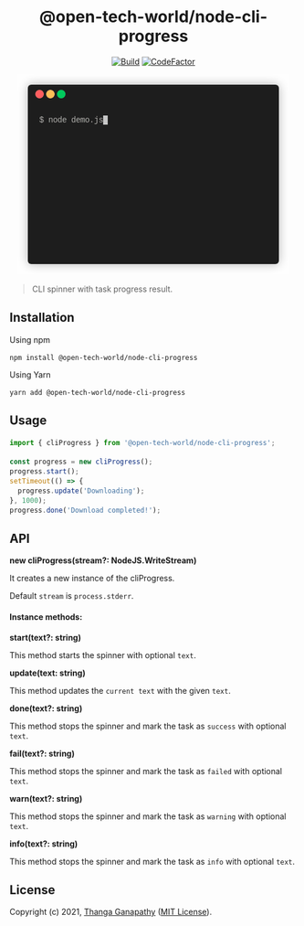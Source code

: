 <div align="center">

# @open-tech-world/node-cli-progress
[![Build](https://github.com/open-tech-world/node-cli-progress/actions/workflows/build.yml/badge.svg)](https://github.com/open-tech-world/node-cli-progress/actions/workflows/build.yml) [![CodeFactor](https://www.codefactor.io/repository/github/open-tech-world/node-cli-progress/badge)](https://www.codefactor.io/repository/github/open-tech-world/node-cli-progress)

![](demo.gif)

</div>

> CLI spinner with task progress result.

## Installation

Using npm

```shell
npm install @open-tech-world/node-cli-progress
```

Using Yarn

```shell
yarn add @open-tech-world/node-cli-progress
```

## Usage

```ts
import { cliProgress } from '@open-tech-world/node-cli-progress';

const progress = new cliProgress();
progress.start();
setTimeout(() => {
  progress.update('Downloading');
}, 1000);
progress.done('Download completed!');
```

## API

**new cliProgress(stream?: NodeJS.WriteStream)**

It creates a new instance of the cliProgress. 

Default `stream` is `process.stderr`.

#### Instance methods:

**start(text?: string)**

This method starts the spinner with optional `text`.

**update(text: string)**

This method updates the `current text` with the given `text`.

**done(text?: string)**

This method stops the spinner and mark the task as `success` with optional `text`.

**fail(text?: string)**

This method stops the spinner and mark the task as `failed` with optional `text`.

**warn(text?: string)**

This method stops the spinner and mark the task as `warning` with optional `text`.

**info(text?: string)**

This method stops the spinner and mark the task as `info` with optional `text`.

## License

Copyright (c) 2021, [Thanga Ganapathy](https://thanga-ganapathy.github.io) ([MIT License](./LICENSE)).
